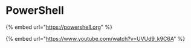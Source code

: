 # PowerShell

{% embed url="https://powershell.org" %}

{% embed url="https://www.youtube.com/watch?v=UVUd9_k9C6A" %}



